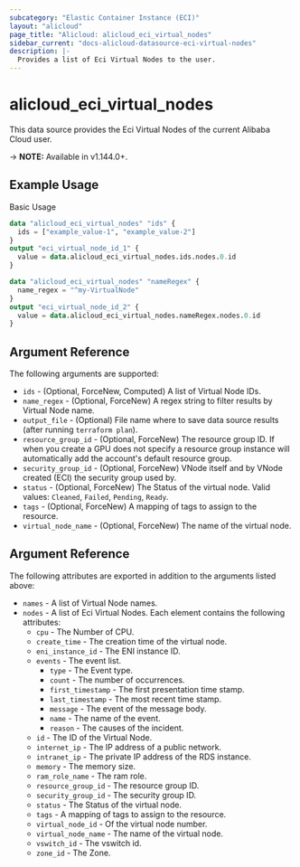 ```yaml
---
subcategory: "Elastic Container Instance (ECI)"
layout: "alicloud"
page_title: "Alicloud: alicloud_eci_virtual_nodes"
sidebar_current: "docs-alicloud-datasource-eci-virtual-nodes"
description: |-
  Provides a list of Eci Virtual Nodes to the user.
---
```


# alicloud\_eci\_virtual\_nodes

This data source provides the Eci Virtual Nodes of the current Alibaba Cloud user.

-> **NOTE:** Available in v1.144.0+.

## Example Usage

Basic Usage

```terraform
data "alicloud_eci_virtual_nodes" "ids" {
  ids = ["example_value-1", "example_value-2"]
}
output "eci_virtual_node_id_1" {
  value = data.alicloud_eci_virtual_nodes.ids.nodes.0.id
}

data "alicloud_eci_virtual_nodes" "nameRegex" {
  name_regex = "^my-VirtualNode"
}
output "eci_virtual_node_id_2" {
  value = data.alicloud_eci_virtual_nodes.nameRegex.nodes.0.id
}
```

## Argument Reference

The following arguments are supported:

* `ids` - (Optional, ForceNew, Computed)  A list of Virtual Node IDs.
* `name_regex` - (Optional, ForceNew) A regex string to filter results by Virtual Node name.
* `output_file` - (Optional) File name where to save data source results (after running `terraform plan`).
* `resource_group_id` - (Optional, ForceNew) The resource group ID. If when you create a GPU does not specify a resource group instance will automatically add the account's default resource group.
* `security_group_id` - (Optional, ForceNew) VNode itself and by VNode created (ECI) the security group used by.
* `status` - (Optional, ForceNew) The Status of the virtual node. Valid values: `Cleaned`, `Failed`, `Pending`, `Ready`.
* `tags` - (Optional, ForceNew) A mapping of tags to assign to the resource.
* `virtual_node_name` - (Optional, ForceNew) The name of the virtual node.

## Argument Reference

The following attributes are exported in addition to the arguments listed above:

* `names` - A list of Virtual Node names.
* `nodes` - A list of Eci Virtual Nodes. Each element contains the following attributes:
	* `cpu` - The Number of CPU.
	* `create_time` - The creation time of the virtual node.
	* `eni_instance_id` - The ENI instance ID.
	* `events` - The event list.
		* `type` - The Event type.
		* `count` - The number of occurrences.
		* `first_timestamp` - The first presentation time stamp.
		* `last_timestamp` - The most recent time stamp.
		* `message` - The event of the message body.
		* `name` - The name of the event.
		* `reason` - The causes of the incident.
	* `id` - The ID of the Virtual Node.
	* `internet_ip` - The IP address of a public network.
	* `intranet_ip` - The private IP address of the RDS instance.
	* `memory` - The memory size.
	* `ram_role_name` - The ram role.
	* `resource_group_id` - The resource group ID. 
	* `security_group_id` - The security group ID.
	* `status` - The Status of the virtual node.
	* `tags` - A mapping of tags to assign to the resource.
	* `virtual_node_id` - Of the virtual node number.
	* `virtual_node_name` - The name of the virtual node.
	* `vswitch_id` - The vswitch id.
	* `zone_id` - The Zone.